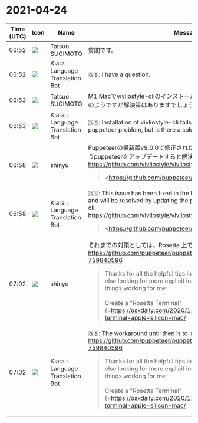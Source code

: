 # 2021-04-24

|Time (UTC)|Icon|Name|Message|
|---|---|---|---|
|06:52|![](https://avatars.slack-edge.com/2021-03-24/1909059983745_20deb60ccbed8f84fad7_72.jpg)|Tatsuo SUGIMOTO|質問です。|
|06:52|![](https://avatars.slack-edge.com/2021-03-01/1807880975282_5c8ad89e782096649baa_72.png)|Kiara : Language Translation Bot|🇬🇧: I have a question.|
|06:53|![](https://avatars.slack-edge.com/2021-03-24/1909059983745_20deb60ccbed8f84fad7_72.jpg)|Tatsuo SUGIMOTO|M1 Macでvivliostyle-cliのインストールに失敗します。puppeteerの問題のようですが解決策はありますでしょうか。|
|06:53|![](https://avatars.slack-edge.com/2021-03-01/1807880975282_5c8ad89e782096649baa_72.png)|Kiara : Language Translation Bot|🇬🇧: Installation of vivliostyle-cli fails on M1 Mac. It seems to be a puppeteer problem, but is there a solution?|
|06:58|![](https://avatars.slack-edge.com/2018-04-27/354445776386_e258f5ed5ba887b08668_72.jpg)|shinyu|Puppeteerの最新版v9.0.0で修正された問題であり、vivliostyle-cli で使うpuppeteerをアップデートすると解決する予定です。<br><https://github.com/vivliostyle/vivliostyle-cli/issues/181><br><blockquote><https://github.com/puppeteer/puppeteer/releases/tag/v9.0.0|https://github.com/puppeteer/puppeteer/releases/tag/v9.0.0><br><br>• chromium: roll to Chromium 91.0.4469.0 (r869685)<br>    • このchromiumでPDFの康熙部首など文字化け問題が解決してるはず！ see <https://github.com/vivliostyle/vivliostyle-cli/issues/40#issuecomment-803795682|#40 (comment)><br>• launcher: fix installation error on Apple M1 chips<br>    • M1 mac でインストールがエラーになる問題が解決！</blockquote>|
|06:58|![](https://avatars.slack-edge.com/2021-03-01/1807880975282_5c8ad89e782096649baa_72.png)|Kiara : Language Translation Bot|🇬🇧: This issue has been fixed in the latest version of Puppeteer v9.0.0 and will be resolved by updating the puppeteer used with vivliostyle-cli.<br><https://github.com/vivliostyle/vivliostyle-cli/issues/181><br><blockquote><https://github.com/puppeteer/puppeteer/releases/tag/v9.0.0|https://github.com/puppeteer/puppeteer/releases/tag/v9.0.0><br><br>• chromium: roll to Chromium 91.0.4469.0 (r869685)<br>    • このchromiumでPDFの康熙部首など文字化け問題が解決してるはず！ see <https://github.com/vivliostyle/vivliostyle-cli/issues/40#issuecomment-803795682|#40 (comment)><br>• launcher: fix installation error on Apple M1 chips<br>    • M1 mac でインストールがエラーになる問題が解決！</blockquote>|
|07:02|![](https://avatars.slack-edge.com/2018-04-27/354445776386_e258f5ed5ba887b08668_72.jpg)|shinyu|それまでの対策としては、Rosetta 上でインストールすることです。<br><https://github.com/puppeteer/puppeteer/issues/6622#issuecomment-759840596><br><blockquote>Thanks for all the helpful tips in the previous posts. For anyone else looking for more explicit instructions, this is what finally got things working for me:<br><br>Create a "Rosetta Terminal" (<https://osxdaily.com/2020/11/18/how-run-homebrew-x86-terminal-apple-silicon-mac/|https://osxdaily.com/2020/11/18/how-run-homebrew-x86-terminal-apple-silicon-mac/>) and install brew, node and yarn in this new terminal.<br><br><blockquote>/bin/bash -c "$(curl -fsSL <https://raw.githubusercontent.com/Homebrew/install/HEAD/install.sh|https://raw.githubusercontent.com/Homebrew/install/HEAD/install.sh>)"  <br>brew install node  <br>npm install -g yarn  <br>yarn</blockquote></blockquote>|
|07:02|![](https://avatars.slack-edge.com/2021-03-01/1807880975282_5c8ad89e782096649baa_72.png)|Kiara : Language Translation Bot|🇬🇧: The workaround until then is to install it on Rosetta.<br><https://github.com/puppeteer/puppeteer/issues/6622#issuecomment-759840596><br><blockquote>Thanks for all the helpful tips in the previous posts. For anyone else looking for more explicit instructions, this is what finally got things working for me:<br><br>Create a "Rosetta Terminal" (<https://osxdaily.com/2020/11/18/how-run-homebrew-x86-terminal-apple-silicon-mac/|https://osxdaily.com/2020/11/18/how-run-homebrew-x86-terminal-apple-silicon-mac/>) and install brew, node and yarn in this new terminal.<br><br><blockquote>/bin/bash -c "$(curl -fsSL <https://raw.githubusercontent.com/Homebrew/install/HEAD/install.sh|https://raw.githubusercontent.com/Homebrew/install/HEAD/install.sh>)"  <br>brew install node  <br>npm install -g yarn  <br>yarn</blockquote></blockquote>|
